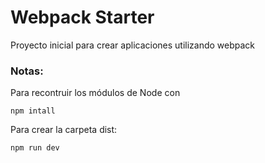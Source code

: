 # Webpack Starter

Proyecto inicial para crear aplicaciones utilizando webpack

### Notas:
Para recontruir los módulos de Node con

```
npm intall
```

Para crear la carpeta dist:

```
npm run dev
```